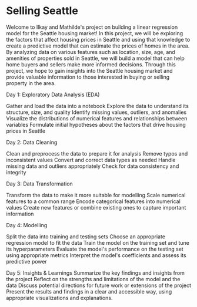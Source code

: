 # Selling Seattle


Welcome to Ilkay and Mathilde's project on building a linear regression model for the Seattle housing market! In this project, we will be exploring the factors that affect housing prices in Seattle and using that knowledge to create a predictive model that can estimate the prices of homes in the area. By analyzing data on various features such as location, size, age, and amenities of properties sold in Seattle, we will build a model that can help home buyers and sellers make more informed decisions. Through this project, we hope to gain insights into the Seattle housing market and provide valuable information to those interested in buying or selling property in the area.

Day 1: Exploratory Data Analysis (EDA)

Gather and load the data into a notebook
Explore the data to understand its structure, size, and quality
Identify missing values, outliers, and anomalies
Visualize the distributions of numerical features and relationships between variables
Formulate initial hypotheses about the factors that drive housing prices in Seattle

Day 2: Data Cleaning

Clean and preprocess the data to prepare it for analysis
Remove typos and inconsistent values
Convert and correct data types as needed
Handle missing data and outliers appropriately
Check for data consistency and integrity

Day 3: Data Transformation

Transform the data to make it more suitable for modelling
Scale numerical features to a common range
Encode categorical features into numerical values
Create new features or combine existing ones to capture important information

Day 4: Modelling

Split the data into training and testing sets
Choose an appropriate regression model to fit the data
Train the model on the training set and tune its hyperparameters
Evaluate the model's performance on the testing set using appropriate metrics
Interpret the model's coefficients and assess its predictive power

Day 5: Insights & Learnings
Summarize the key findings and insights from the project
Reflect on the strengths and limitations of the model and the data
Discuss potential directions for future work or extensions of the project
Present the results and findings in a clear and accessible way, using appropriate visualizations and explanations.
